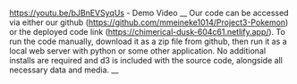 https://youtu.be/bJBnEVSyqUs - Demo Video __
Our code can be accessed via either our github (https://github.com/mmeineke1014/Project3-Pokemon) or the deployed code link (https://chimerical-dusk-604c61.netlify.app/). To run the code manually, download it as a zip file from github, then run it as a local web server with python or some other application. No additional installs are required and d3 is included with the source code, alongside all necessary data and media. __
